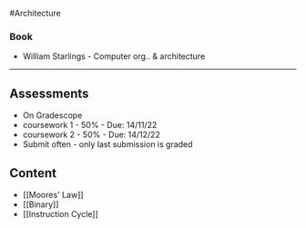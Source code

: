 #Architecture
### Book
- William Starlings - Computer org.. & architecture
---
## Assessments
- On Gradescope
- coursework 1 - 50% - Due: 14/11/22
- coursework 2 - 50% - Due: 14/12/22
- Submit often - only last submission is graded
## Content
- [[Moores' Law]]
- [[Binary]]
- [[Instruction Cycle]]